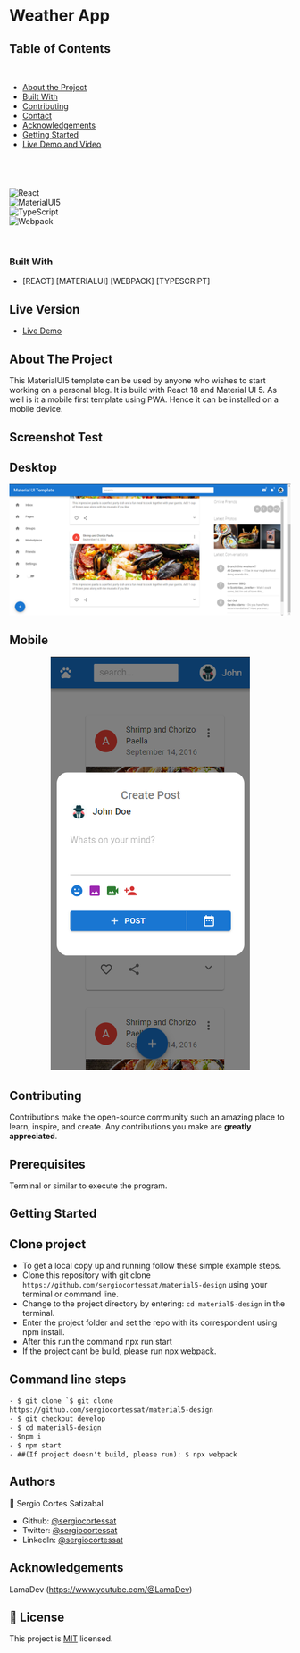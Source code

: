 # Weather App

## Table of Contents
  <br />

* [About the Project](#about-the-project)
* [Built With](#built-with)
* [Contributing](#contributing)
* [Contact](#authors)
* [Acknowledgements](#acknowledgements) 
* [Getting Started](#getting-started) 
* [Live Demo and Video](#live-version) 

#
<br />

![React](https://img.shields.io/badge/React-3776AB?style=for-the-badge&logo=react&logoColor=white) <br/>
![MaterialUI5](https://img.shields.io/badge/MaterialUI-092E20?style=for-the-badge&logo=material&logoColor=white) <br/>
![TypeScript](https://img.shields.io/badge/TypeScript-092E20?style=for-the-badge&logo=typescript&logoColor=white) <br/>
![Webpack](https://img.shields.io/badge/Webpack-092E20?style=for-the-badge&logo=webpack&logoColor=white) <br/>



<br />

### Built With

* [REACT] [MATERIALUI] [WEBPACK] [TYPESCRIPT]

## Live Version

* [Live Demo](https://material5-design.vercel.app/) 

<!-- ABOUT THE PROJECT   -->
## About The Project
This MaterialUI5 template can be used by anyone who wishes to start working on a personal blog. It is build with React 18 and Material UI 5. As well is it a mobile first template using PWA. Hence it can be installed on a mobile device.

## Screenshot Test

## Desktop
<p align="center">
  <img height="auto" src="Screenshot2.png">
</p>

## Mobile
<p align="center">
  <img height="auto" src="Screenshot3.png">
</p>


## Contributing

Contributions make the open-source community such an amazing place to learn, inspire, and create. Any contributions you make are **greatly appreciated**.

## Prerequisites

Terminal or similar to execute the program.


## Getting Started


## Clone project

- To get a local copy up and running follow these simple example steps.
- Clone this repository with git clone ```https://github.com/sergiocortessat/material5-design``` using your terminal or command line.
- Change to the project directory by entering: ```cd material5-design``` in the terminal.
- Enter the project folder and set the repo with its correspondent using npm install.
- After this run the command npx run start
- If the project cant be build, please run npx webpack.

## Command line steps
```
- $ git clone `$ git clone https://github.com/sergiocortessat/material5-design
- $ git checkout develop
- $ cd material5-design
- $npm i
- $ npm start
- ##(If project doesn't build, please run): $ npx webpack
```

## Authors

👤 Sergio Cortes Satizabal

- Github: [@sergiocortessat](https://github.com/sergiocortessat)
- Twitter: [@sergiocortessat](https://twitter.com/sergiocortessat)
- LinkedIn: [@sergiocortessat](https://www.linkedin.com/in/sergio-cortes-satizabal-3b452194/)


<!-- ACKNOWLEDGEMENTS -->
## Acknowledgements

LamaDev (https://www.youtube.com/@LamaDev)

## 📝 License

This project is [MIT](https://github.com/sergiocortessat/sergiocortessat/blob/main/LICENSE) licensed.


